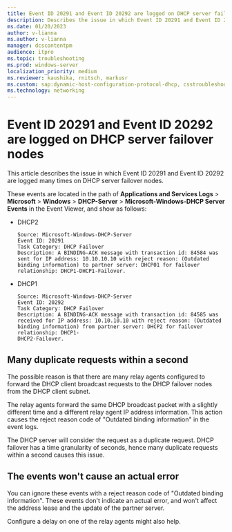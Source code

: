 ```yaml
---
title: Event ID 20291 and Event ID 20292 are logged on DHCP server failover nodes
description: Describes the issue in which Event ID 20291 and Event ID 20292 are logged many times on DHCP server failover nodes.
ms.date: 01/20/2023
author: v-lianna
ms.author: v-lianna
manager: dcscontentpm
audience: itpro
ms.topic: troubleshooting
ms.prod: windows-server
localization_priority: medium
ms.reviewer: kaushika, rnitsch, markusr
ms.custom: sap:dynamic-host-configuration-protocol-dhcp, csstroubleshoot
ms.technology: networking
---
```

# Event ID 20291 and Event ID 20292 are logged on DHCP server failover nodes

This article describes the issue in which Event ID 20291 and Event ID 20292 are logged many times on DHCP server failover nodes.

These events are located in the path of **Applications and Services Logs** > **Microsoft** > **Windows** > **DHCP-Server** > **Microsoft-Windows-DHCP Server Events** in the Event Viewer, and show as follows:

- DHCP2

    ```output
    Source: Microsoft-Windows-DHCP-Server 
    Event ID: 20291
    Task Category: DHCP Failover
    Description: A BINDING-ACK message with transaction id: 84584 was sent for IP address: 10.10.10.10 with reject reason: (Outdated binding information) to partner server: DHCP01 for failover relationship: DHCP1-DHCP1-Failover.
    ```

- DHCP1

    ```output
    Source: Microsoft-Windows-DHCP-Server 
    Event ID: 20292
    Task Category: DHCP Failover
    Description: A BINDING-ACK message with transaction id: 84585 was received for IP address: 10.10.10.10 with reject reason: (Outdated binding information) from partner server: DHCP2 for failover relationship: DHCP1- 
    DHCP2-Failover. 
    ```

## Many duplicate requests within a second

The possible reason is that there are many relay agents configured to forward the DHCP client broadcast requests to the DHCP failover nodes from the DHCP client subnet.

The relay agents forward the same DHCP broadcast packet with a slightly different time and a different relay agent IP address information. This action causes the reject reason code of "Outdated binding information" in the event logs.

The DHCP server will consider the request as a duplicate request. DHCP failover has a time granularity of seconds, hence many duplicate requests within a second causes this issue.

## The events won't cause an actual error

You can ignore these events with a reject reason code of "Outdated binding information". These events don't indicate an actual error, and won't affect the address lease and the update of the partner server.

Configure a delay on one of the relay agents might also help.
